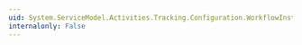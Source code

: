 ```yaml
---
uid: System.ServiceModel.Activities.Tracking.Configuration.WorkflowInstanceQueryElement.#ctor
internalonly: False
---
```

